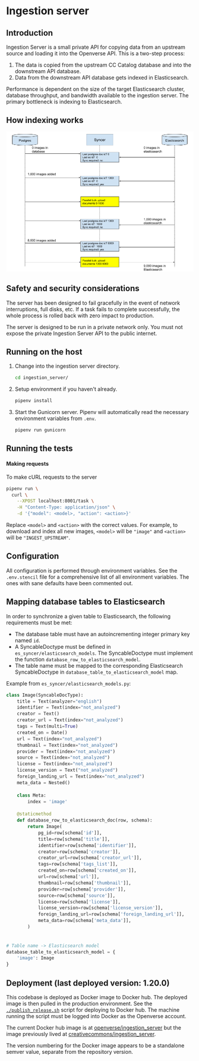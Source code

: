 # Ingestion server

## Introduction

Ingestion Server is a small private API for copying data from an upstream source and loading it into the Openverse API. This is a two-step process:

1. The data is copied from the upstream CC Catalog database and into the downstream API database.
2. Data from the downstream API database gets indexed in Elasticsearch.

Performance is dependent on the size of the target Elasticsearch cluster, database throughput, and bandwidth available to the ingestion server. The primary bottleneck is indexing to Elasticsearch.

## How indexing works

![How indexing works](../readme_assets/howitworks.png)

## Safety and security considerations

The server has been designed to fail gracefully in the event of network interruptions, full disks, etc. If a task fails to complete successfully, the whole process is rolled back with zero impact to production.

The server is designed to be run in a private network only. You must not expose the private Ingestion Server API to the public internet.

## Running on the host

1. Change into the ingestion server directory.
   ```bash
   cd ingestion_server/
   ```

2. Setup environment if you haven't already.
   ```bash
   pipenv install
   ```

3. Start the Gunicorn server. Pipenv will automatically read the necessary environment variables from `.env`.
   ```bash
   pipenv run gunicorn
   ```

## Running the tests

<!-- TODO -->

#### Making requests

To make cURL requests to the server
```bash
pipenv run \
  curl \
    --XPOST localhost:8001/task \
    -H "Content-Type: application/json" \
    -d '{"model": <model>, "action": <action>}'
```

Replace `<model>` and `<action>` with the correct values. For example, to
download and index all new images, `<model>` will be `"image"` and `<action>`
will be `"INGEST_UPSTREAM"`.

## Configuration

All configuration is performed through environment variables. See the `.env.stencil` file for a comprehensive list of all environment variables. The ones with sane defaults have been commented out.

## Mapping database tables to Elasticsearch

In order to synchronize a given table to Elasticsearch, the following requirements must be met:

- The database table must have an autoincrementing integer primary key named `id`.
- A SyncableDoctype must be defined in `es_syncer/elasticsearch_models`. The SyncableDoctype must implement the function `database_row_to_elasticsearch_model`.
- The table name must be mapped to the corresponding Elasticsearch SyncableDoctype in `database_table_to_elasticsearch_model` map.

Example from `es_syncer/elasticsearch_models.py`:

```python
class Image(SyncableDocType):
    title = Text(analyzer="english")
    identifier = Text(index="not_analyzed")
    creator = Text()
    creator_url = Text(index="not_analyzed")
    tags = Text(multi=True)
    created_on = Date()
    url = Text(index="not_analyzed")
    thumbnail = Text(index="not_analyzed")
    provider = Text(index="not_analyzed")
    source = Text(index="not_analyzed")
    license = Text(index="not_analyzed")
    license_version = Text("not_analyzed")
    foreign_landing_url = Text(index="not_analyzed")
    meta_data = Nested()

    class Meta:
        index = 'image'

    @staticmethod
    def database_row_to_elasticsearch_doc(row, schema):
        return Image(
            pg_id=row[schema['id']],
            title=row[schema['title']],
            identifier=row[schema['identifier']],
            creator=row[schema['creator']],
            creator_url=row[schema['creator_url']],
            tags=row[schema['tags_list']],
            created_on=row[schema['created_on']],
            url=row[schema['url']],
            thumbnail=row[schema['thumbnail']],
            provider=row[schema['provider']],
            source=row[schema['source']],
            license=row[schema['license']],
            license_version=row[schema['license_version']],
            foreign_landing_url=row[schema['foreign_landing_url']],
            meta_data=row[schema['meta_data']],
        )


# Table name -> Elasticsearch model
database_table_to_elasticsearch_model = {
    'image': Image
}
```

## Deployment (last deployed version: 1.20.0)

This codebase is deployed as Docker image to Docker hub. The deployed image is then pulled in the production environment. See the [`./publish_release.sh`](publish_release.sh) script for deploying to Docker hub. The machine running the script must be logged into Docker as the Openverse account.

The current Docker hub image is at [openverse/ingestion_server](https://hub.docker.com/r/openverse/ingestion_server) but the image previously lived at [creativecommons/ingestion_server](https://hub.docker.com/r/creativecommons/ingestion_server).

The version numbering for the Docker image appears to be a standalone semver value, separate from the repository version.
